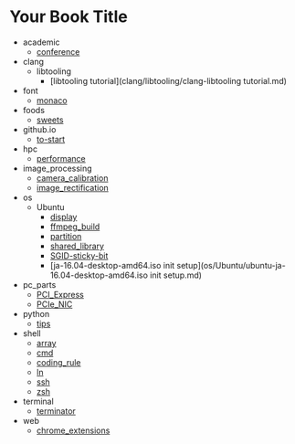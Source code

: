# Your Book Title

- academic
  * [conference](academic/HPC-conference.md)
- clang
  - libtooling
    * [libtooling tutorial](clang/libtooling/clang-libtooling tutorial.md)
- font
  * [monaco](font/monaco.md)
- foods
  * [sweets](foods/sweets.md)
- github.io
  * [to-start](github.io/how-to-start.md)
- hpc
  * [performance](hpc/performance.md)
- image_processing
  * [camera_calibration](image_processing/camera_calibration.md)
  * [image_rectification](image_processing/image_rectification.md)
- os
  - Ubuntu
    * [display](os/Ubuntu/dual-display.md)
    * [ffmpeg_build](os/Ubuntu/ffmpeg_build.md)
    * [partition](os/Ubuntu/partition.md)
    * [shared_library](os/Ubuntu/shared_library.md)
    * [SGID-sticky-bit](os/Ubuntu/SUID-SGID-sticky-bit.md)
    * [ja-16.04-desktop-amd64.iso init setup](os/Ubuntu/ubuntu-ja-16.04-desktop-amd64.iso init setup.md)
- pc_parts
  * [PCI_Express](pc_parts/PCI_Express.md)
  * [PCIe_NIC](pc_parts/PCIe_NIC.md)
- python
  * [tips](python/tips.md)
- shell
  * [array](shell/array.md)
  * [cmd](shell/cmd.md)
  * [coding_rule](shell/coding_rule.md)
  * [ln](shell/ln.md)
  * [ssh](shell/ssh.md)
  * [zsh](shell/zsh.md)
- terminal
  * [terminator](terminal/terminator.md)
- web
  - [chrome_extensions](web/chrome_extensions/chrome_extensions.md)
